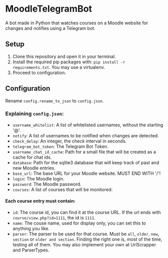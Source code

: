 # MoodleTelegramBot
A bot made in Python that watches courses on a Moodle website for changes and notifies using a Telegram bot.

## Setup
1. Clone this repository and open it in your terminal.
2. Install the required pip packages with: `pip install -r requirements.txt`. You may use a virtualenv.
3. Proceed to configuration.

## Configuration
Rename `config.rename_to_json` to `config.json`.

### Explaining `config.json`:
- `username_whitelist`: A list of whitelisted usernames, without the starting '@'.
- `notify`: A list of usernames to be notified when changes are detected.
- `check_delay`: An integer, the check interval in seconds.
- `telegram_bot_token`: The Telegram Bot Token.
- `username_chat_id_cache`: Path for a small file that will be created as a cache for chat ids.
- `database`: Path for the sqlite3 database that will keep track of past and new Moodle entries.
- `base_url`: The base URL for your Moodle website. MUST END WITH '/'!
- `login`: The Moodle login.
- `password`: The Moodle password.
- `courses`: A list of courses that will be monitored:

#### Each course entry must contain:
- `id`: The course id, you can find it at the course URL. If the url ends with `course/view.php?id=1111`, the id is `1111`.
- `name`: The couse name, used for display only, you can set this to anything you like.
- `parser`: The parser to be used for that course. Must be `all`, `older`, `new`, `section` or `older and section`. Finding the right one is, most of the time, testing all of them. You may also implement your own at UrlScrapper and ParserTypes.
